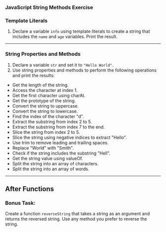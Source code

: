 ### JavaScript String Methods Exercise

### Template Literals

1. Declare a variable `info` using template literals to create a string that includes the `name` and `age` variables. Print the result.

---

### String Properties and Methods

1. Declare a variable `str` and set it to `"Hello World"`.
2. Use string properties and methods to perform the following operations and print the results:

- Get the length of the string.
- Access the character at index 1.
- Get the first character using charAt.
- Get the prototype of the string.
- Convert the string to uppercase.
- Convert the string to lowercase.
- Find the index of the character "d".
- Extract the substring from index 2 to 5.
- Extract the substring from index 7 to the end.
- Slice the string from index 2 to 5.
- Slice the string using negative indices to extract "Hello".
- Use trim to remove leading and trailing spaces.
- Replace "World" with "Smith".
- Check if the string includes the substring "Hell".
- Get the string value using valueOf.
- Split the string into an array of characters.
- Split the string into an array of words.

---

## After Functions

### Bonus Task:

Create a function `reverseString` that takes a string as an argument and returns the reversed string. Use any method you prefer to reverse the string.
